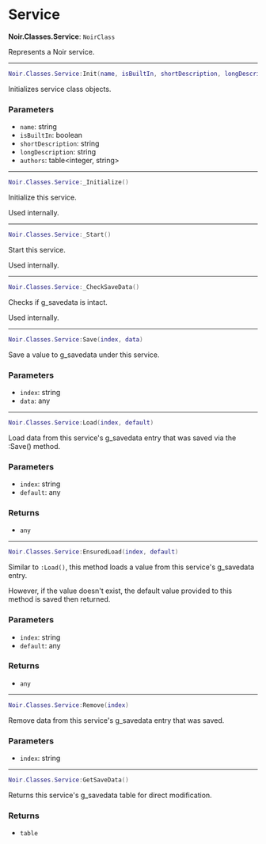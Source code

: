 # Service

**Noir.Classes.Service**: `NoirClass`

Represents a Noir service.

---

```lua
Noir.Classes.Service:Init(name, isBuiltIn, shortDescription, longDescription, authors)
```
Initializes service class objects.

### Parameters
- `name`: string
- `isBuiltIn`: boolean
- `shortDescription`: string
- `longDescription`: string
- `authors`: table<integer, string>

---

```lua
Noir.Classes.Service:_Initialize()
```
Initialize this service.

Used internally.

---

```lua
Noir.Classes.Service:_Start()
```
Start this service.

Used internally.

---

```lua
Noir.Classes.Service:_CheckSaveData()
```
Checks if g_savedata is intact.

Used internally.

---

```lua
Noir.Classes.Service:Save(index, data)
```
Save a value to g_savedata under this service.

### Parameters
- `index`: string
- `data`: any

---

```lua
Noir.Classes.Service:Load(index, default)
```
Load data from this service's g_savedata entry that was saved via the :Save() method.

### Parameters
- `index`: string
- `default`: any
### Returns
- `any`

---

```lua
Noir.Classes.Service:EnsuredLoad(index, default)
```
Similar to `:Load()`, this method loads a value from this service's g_savedata entry.

However, if the value doesn't exist, the default value provided to this method is saved then returned.

### Parameters
- `index`: string
- `default`: any
### Returns
- `any`

---

```lua
Noir.Classes.Service:Remove(index)
```
Remove data from this service's g_savedata entry that was saved.

### Parameters
- `index`: string

---

```lua
Noir.Classes.Service:GetSaveData()
```
Returns this service's g_savedata table for direct modification.



### Returns
- `table`